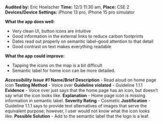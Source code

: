 **Audited by:** Eric Hoelscher
**Time:** 12/3 11:30 am, **Place:** CSE 2 
**Devices/Device Settings:** iPhone 13 pro, iPhone 15 pro simulator

**What the app does well:**
- Very clean UI, button icons are intuitive
- Good information in the external links to reduce carbon footprints
- Dates read out properly on semantic label–good attention to that detail
- Good contrast on text makes everything readable

**What the app could improve:**
- Tapping the icons on the map is a bit difficult
- Semantic label for home icon can be more detailed.


**_Accessibility Issue #1_**
**Name/Brief Description** - Read aloud on home page icon
**Testing Method** - Voice over
**Guideline violated** - Guideline 1.1.1
**Evidence** - Voice over just says that the home page has an icon, but doesn’t say what the icon looks like.
**Explanation** - Home page icon is missing information in semantic label.
**Severity Rating** - Cosmetic
**Justification** - Guideline 1.1.1 says to provide text alternatives of images that serve the equivalent purpose; however, I user would not know what the icon looks like.
**Possible Solution** - Add to the semantic label that the logo is a leaf.